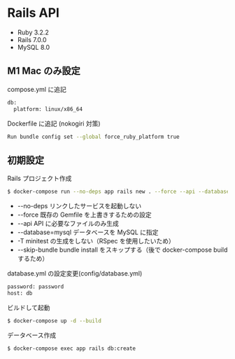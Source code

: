 # Rails API

- Ruby 3.2.2
- Rails 7.0.0
- MySQL 8.0

## M1 Mac のみ設定

compose.yml に追記

```bash
db:
  platform: linux/x86_64
```

Dockerfile に追記 (nokogiri 対策)

```bash
Run bundle config set --global force_ruby_platform true
```

## 初期設定

Rails プロジェクト作成

```bash
$ docker-compose run --no-deps app rails new . --force --api --database=mysql -T --skip-bundle
```

- --no-deps リンクしたサービスを起動しない
- --force 既存の Gemfile を上書きするための設定
- --api API に必要なファイルのみ生成
- --database=mysql データベースを MySQL に指定
- -T minitest の生成をしない（RSpec を使用したいため）
- --skip-bundle bundle install をスキップする（後で docker-compose build するため）

database.yml の設定変更(config/database.yml)

```bash
password: password
host: db
```

ビルドして起動

```bash
$ docker-compose up -d --build
```

データベース作成

```bash
$ docker-compose exec app rails db:create
```
